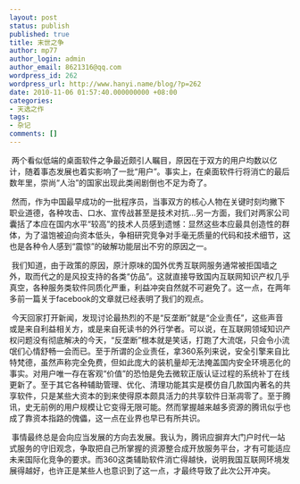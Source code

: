 ```yaml
---
layout: post
status: publish
published: true
title: 末世之争
author: mp77
author_login: admin
author_email: 8621316@qq.com
wordpress_id: 262
wordpress_url: http://www.hanyi.name/blog/?p=262
date: 2010-11-06 01:57:40.000000000 +08:00
categories:
- 天选之作
tags:
- 杂记
comments: []
---
```

 两个看似低端的桌面软件之争最近颇引人瞩目，原因在于双方的用户均数以亿计，随着事态发展也着实影响了一批“用户”。事实上，在桌面软件行将消亡的最后数年里，崇尚“人治”的国家出现此类闹剧倒也不足为奇了。

 然而，作为中国最早成功的一批程序员，当事双方的核心人物在关键时刻均撇下职业道德，各种攻击、口水、宣传战甚至是技术对抗...另一方面，我们对两家公司囊括了本应在国内水平“较高”的技术人员感到遗憾：显然这些本应最具创造性的群体，为了温饱被迫向资本低头，争相研究竞争对手毫无质量的代码和技术细节，这也是各种令人感到“震惊”的破解功能层出不穷的原因之一。

 我们知道，由于政策的原因，原汁原味的国外优秀互联网服务通常被拒国墙之外，取而代之的是风投支持的各类“仿品”。这就直接导致国内互联网知识产权几乎真空，各种服务类软件同质化严重，利益冲突自然就不可避免了。这一点，在两年多前一篇关于facebook的文章就已经表明了我们的观点。

 今天回家打开新闻，发现讨论最热烈的不是“反垄断”就是“企业责任”，这些声音或是来自利益相关方，或是来自死读书的外行学者。可以说，在互联网领域知识产权问题没有彻底解决的今天，“反垄断”根本就是笑话，打跑了大流氓，只会令小流氓们心情舒畅一会而已。至于所谓的企业责任，拿360系列来说，安全引擎来自比特梵德，虽然声称完全免费，但如此庞大的装机量却无法掩盖国内安全环境恶化的事实。对用户唯一存在客观“价值”的恐怕是免去微软正版认证过程的系统补丁在线更新了。至于其它各种辅助管理、优化、清理功能其实是模仿自几款国内著名的共享软件，只是某些大资本的到来使得原本颇具活力的共享软件日渐凋零了。至于腾讯，史无前例的用户规模让它变得无限可能。然而掌握越来越多资源的腾讯似乎也成了靠资本指路的傀儡，这一点在业界也早已有所共识。

 事情最终总是会向应当发展的方向去发展。我认为，腾讯应摒弃大门户时代一站式服务的守旧观念，争取把自己所掌握的资源整合成开放服务平台，才有可能适应未来国际化竞争的要求。而360这类辅助软件消亡得越快，说明我国互联网环境发展得越好，也许正是某些人也意识到了这一点，才最终导致了此次公开冲突。
